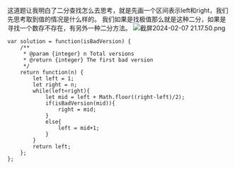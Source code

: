 这道题让我明白了二分查找怎么去思考，就是先画一个区间表示left和right，我们先思考取到值的情况是什么样的。 我们如果是找极值那么就是这种二分，如果是寻找一个数存不存在，有另外一种二分方法。
![截屏2024-02-07 21.17.50.png](https://img.xwyue.com/i/2024/02/08/65c3f3fb1a006.png)
```code
var solution = function(isBadVersion) {
    /**
     * @param {integer} n Total versions
     * @return {integer} The first bad version
     */
    return function(n) {
        let left = 1;
        let right = n;
        while(left<right){
            let mid = left + Math.floor((right-left)/2);
            if(isBadVersion(mid)){
                right = mid;
            }
            else{
                left = mid+1;
            }
        }
        return left;
    };
};
```
